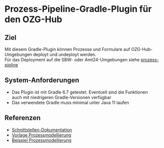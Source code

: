 # Prozess-Pipeline-Gradle-Plugin für den OZG-Hub

## Ziel

Mit diesem Gradle-Plugin können Prozesse und Formulare auf OZG-Hub-Umgebungen deployt und undeployt
werden.<br />
Für das Deployment auf die SBW- oder Amt24-Umgebungen siehe
[prozess-pipline](https://bitbucket.dev.seitenbau.net/projects/IMBW-SERVICEPORTAL/repos/prozess-pipeline)

## System-Anforderungen

- Das Plugin ist mit Gradle 6.7 getestet. Eventuell sind die Funktionen auch mit niedrigeren
  Gradle-Versionen verfügbar
- Das verwendete Gradle muss minimal unter Java 11 laufen

## Referenzen

- [Schnittstellen-Dokumentation](Schnittstellen.md)
- [Vorlage Prozessmodellierung](https://bitbucket.dev.seitenbau.net/projects/IMBW-SERVICEPORTAL/repos/vorlage-prozessmodellierung)
- [Beispiel Prozessmodellierung](https://bitbucket.dev.seitenbau.net/projects/IMBW-SERVICEPORTAL/repos/beispiel-prozessmodellierung)

